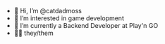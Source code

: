 - 👋 Hi, I’m @catdadmoss
- 👀 I’m interested in game development
- 🌱 I’m currently a Backend Developer at Play'n GO
- 🏳️‍⚧️ they/them

<!---
SachiaTheRaven/SachiaTheRaven is a ✨ special ✨ repository because its `README.md` (this file) appears on your GitHub profile.
You can click the Preview link to take a look at your changes.
--->
